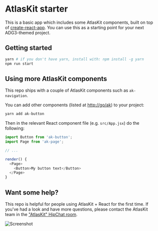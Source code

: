 # AtlasKit starter

This is a basic app which includes some AtlasKit components, built on top of [create-react-app](https://github.com/facebookincubator/create-react-app). You can use this as a starting point for your next ADG3-themed project.

## Getting started

```bash
yarn # if you don't have yarn, install with: npm install -g yarn
npm run start
```

## Using more AtlasKit components

This repo ships with a couple of AtlasKit components such as `ak-navigation`.

You can add other components (listed at [http://go/ak](http://go/ak)) to your project:

```bash
yarn add ak-button
```

Then in the relevant React component file (e.g. `src/App.jsx`) do the following:

```js
import Button from 'ak-button';
import Page from 'ak-page';

// ...

render() {
  <Page>
    <Button>My button text</Button>
  </Page>
}
```

## Want some help?

This repo is helpful for people using AtlasKit + React for the first time. If you've had a look and have more questions, please contact the AtlasKit team in the ["AtlasKit" HipChat room](hipchat://atlassian.hipchat.com/chat/room/AtlasKit).

![Screenshot](https://bitbucket.org/atlassian/atlaskit-starter/raw/master/screenshot.png)